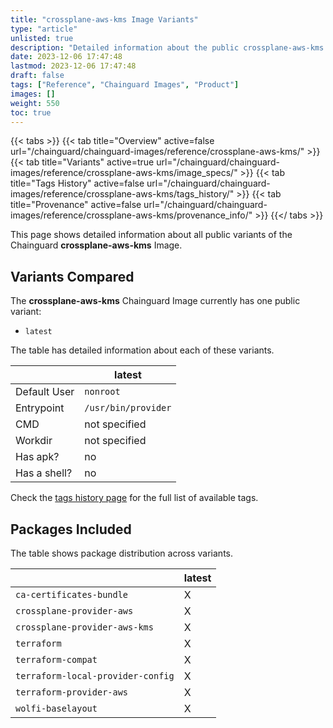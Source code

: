 ```yaml
---
title: "crossplane-aws-kms Image Variants"
type: "article"
unlisted: true
description: "Detailed information about the public crossplane-aws-kms Chainguard Image variants"
date: 2023-12-06 17:47:48
lastmod: 2023-12-06 17:47:48
draft: false
tags: ["Reference", "Chainguard Images", "Product"]
images: []
weight: 550
toc: true
---
```


{{< tabs >}}
{{< tab title="Overview" active=false url="/chainguard/chainguard-images/reference/crossplane-aws-kms/" >}}
{{< tab title="Variants" active=true url="/chainguard/chainguard-images/reference/crossplane-aws-kms/image_specs/" >}}
{{< tab title="Tags History" active=false url="/chainguard/chainguard-images/reference/crossplane-aws-kms/tags_history/" >}}
{{< tab title="Provenance" active=false url="/chainguard/chainguard-images/reference/crossplane-aws-kms/provenance_info/" >}}
{{</ tabs >}}

This page shows detailed information about all public variants of the Chainguard **crossplane-aws-kms** Image.

## Variants Compared
The **crossplane-aws-kms** Chainguard Image currently has one public variant: 

- `latest`

The table has detailed information about each of these variants.

|              | latest              |
|--------------|---------------------|
| Default User | `nonroot`           |
| Entrypoint   | `/usr/bin/provider` |
| CMD          | not specified       |
| Workdir      | not specified       |
| Has apk?     | no                  |
| Has a shell? | no                  |

Check the [tags history page](/chainguard/chainguard-images/reference/crossplane-aws-kms/tags_history/) for the full list of available tags.

## Packages Included
The table shows package distribution across variants.

|                                   | latest |
|-----------------------------------|--------|
| `ca-certificates-bundle`          | X      |
| `crossplane-provider-aws`         | X      |
| `crossplane-provider-aws-kms`     | X      |
| `terraform`                       | X      |
| `terraform-compat`                | X      |
| `terraform-local-provider-config` | X      |
| `terraform-provider-aws`          | X      |
| `wolfi-baselayout`                | X      |

